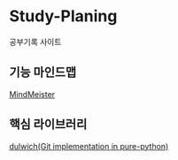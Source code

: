 # Study-Planing
공부기록 사이트

## 기능 마인드맵
[MindMeister](https://www.mindmeister.com/1208278042?t=ZaUE9Qsx9R)

## 핵심 라이브러리
[dulwich(Git implementation in pure-python)](https://github.com/dulwich/dulwich)
